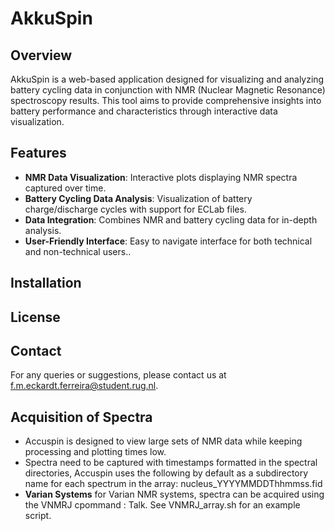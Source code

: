 # AkkuSpin

## Overview
AkkuSpin is a web-based application designed for visualizing and analyzing battery cycling data in conjunction with NMR (Nuclear Magnetic Resonance) spectroscopy results. This tool aims to provide comprehensive insights into battery performance and characteristics through interactive data visualization.

## Features
- **NMR Data Visualization**: Interactive plots displaying NMR spectra captured over time. 
- **Battery Cycling Data Analysis**: Visualization of battery charge/discharge cycles with support for ECLab files.  
- **Data Integration**: Combines NMR and battery cycling data for in-depth analysis.
- **User-Friendly Interface**: Easy to navigate interface for both technical and non-technical users..

## Installation

## License

## Contact

For any queries or suggestions, please contact us at f.m.eckardt.ferreira@student.rug.nl.

## Acquisition of Spectra

- Accuspin is designed to view large sets of NMR data while keeping processing and plotting times low.
- Spectra need to be captured with timestamps formatted in the spectral directories, Accuspin uses the following by default as a subdirectory name for each spectrum in the array: nucleus_YYYYMMDDThhmmss.fid
- **Varian Systems** for Varian NMR systems, spectra can be acquired using the VNMRJ cpommand : Talk. See VNMRJ_array.sh for an example script.
